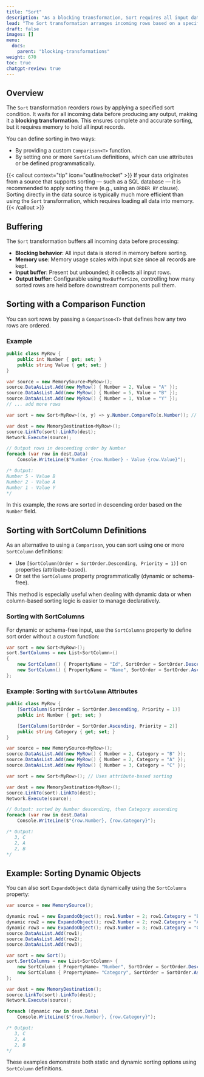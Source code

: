 ```yaml
---
title: "Sort"
description: "As a blocking transformation, Sort requires all input data to be loaded before any output is produced. You define the sorting logic using a comparison function or by specifying SortColumn definitions. "
lead: "The Sort transformation arranges incoming rows based on a specified sorting rule. It ensures a consistent and defined row order for downstream processing."
draft: false
images: []
menu:
  docs:
    parent: "blocking-transformations"
weight: 670
toc: true
chatgpt-review: true
---
```


## Overview

The `Sort` transformation reorders rows by applying a specified sort condition. It waits for all incoming data before producing any output, making it a **blocking transformation**. This ensures complete and accurate sorting, but it requires memory to hold all input records.

You can define sorting in two ways:

- By providing a custom `Comparison<T>` function.
- By setting one or more `SortColumn` definitions, which can use attributes or be defined programmatically.

{{< callout context="tip" icon="outline/rocket" >}}
If your data originates from a source that supports sorting — such as a SQL database — it is recommended to apply sorting there (e.g., using an <code>ORDER BY</code> clause). Sorting directly in the data source is typically much more efficient than using the <code>Sort</code> transformation, which requires loading all data into memory.
{{< /callout >}}

## Buffering

The `Sort` transformation buffers all incoming data before processing:

- **Blocking behavior**: All input data is stored in memory before sorting.
- **Memory use**: Memory usage scales with input size since all records are kept.
- **Input buffer**: Present but unbounded; it collects all input rows.
- **Output buffer**: Configurable using `MaxBufferSize`, controlling how many sorted rows are held before downstream components pull them.

## Sorting with a Comparison Function

You can sort rows by passing a `Comparison<T>` that defines how any two rows are ordered.

### Example

```csharp
public class MyRow {
    public int Number { get; set; }
    public string Value { get; set; }
}

var source = new MemorySource<MyRow>();
source.DataAsList.Add(new MyRow() { Number = 2, Value = "A" });
source.DataAsList.Add(new MyRow() { Number = 5, Value = "B" });
source.DataAsList.Add(new MyRow() { Number = 1, Value = "Y" });
// ... add more rows

var sort = new Sort<MyRow>((x, y) => y.Number.CompareTo(x.Number)); // Descending by Number

var dest = new MemoryDestination<MyRow>();
source.LinkTo(sort).LinkTo(dest);
Network.Execute(source);

// Output rows in descending order by Number
foreach (var row in dest.Data)
    Console.WriteLine($"Number {row.Number} - Value {row.Value}");

/* Output:
Number 5 - Value B
Number 2 - Value A
Number 1 - Value Y
*/
```

In this example, the rows are sorted in descending order based on the `Number` field.

## Sorting with SortColumn Definitions

As an alternative to using a `Comparison`, you can sort using one or more `SortColumn` definitions:

- Use `[SortColumn(Order = SortOrder.Descending, Priority = 1)]` on properties (attribute-based).
- Or set the `SortColumns` property programmatically (dynamic or schema-free).

This method is especially useful when dealing with dynamic data or when column-based sorting logic is easier to manage declaratively.

### Sorting with SortColumns

For dynamic or schema-free input, use the `SortColumns` property to define sort order without a custom function:

```csharp
var sort = new Sort<MyRow>();
sort.SortColumns = new List<SortColumn>()
{
    new SortColumn() { PropertyName = "Id", SortOrder = SortOrder.Descending, Priority = 1 },
    new SortColumn() { PropertyName = "Name", SortOrder = SortOrder.Ascending, Priority = 2 }
};
```

### Example: Sorting with `SortColumn` Attributes

```csharp
public class MyRow {
    [SortColumn(SortOrder = SortOrder.Descending, Priority = 1)]
    public int Number { get; set; }

    [SortColumn(SortOrder = SortOrder.Ascending, Priority = 2)]
    public string Category { get; set; }
}

var source = new MemorySource<MyRow>();
source.DataAsList.Add(new MyRow() { Number = 2, Category = "B" });
source.DataAsList.Add(new MyRow() { Number = 2, Category = "A" });
source.DataAsList.Add(new MyRow() { Number = 3, Category = "C" });

var sort = new Sort<MyRow>(); // Uses attribute-based sorting

var dest = new MemoryDestination<MyRow>();
source.LinkTo(sort).LinkTo(dest);
Network.Execute(source);

// Output: sorted by Number descending, then Category ascending
foreach (var row in dest.Data)
    Console.WriteLine($"{row.Number}, {row.Category}");

/* Output:
   3, C
   2, A
   2, B
*/
```

## Example: Sorting Dynamic Objects

You can also sort `ExpandoObject` data dynamically using the `SortColumns` property:

```csharp
var source = new MemorySource();

dynamic row1 = new ExpandoObject(); row1.Number = 2; row1.Category = "B";
dynamic row2 = new ExpandoObject(); row2.Number = 2; row2.Category = "A";
dynamic row3 = new ExpandoObject(); row3.Number = 3; row3.Category = "C";
source.DataAsList.Add(row1);
source.DataAsList.Add(row2);
source.DataAsList.Add(row3);

var sort = new Sort();
sort.SortColumns = new List<SortColumn> {
    new SortColumn { PropertyName= "Number", SortOrder = SortOrder.Descending, Priority = 1 },
    new SortColumn { PropertyName= "Category", SortOrder = SortOrder.Ascending, Priority = 2 }
};

var dest = new MemoryDestination();
source.LinkTo(sort).LinkTo(dest);
Network.Execute(source);

foreach (dynamic row in dest.Data)
    Console.WriteLine($"{row.Number}, {row.Category}");

/* Output:
   3, C
   2, A
   2, B
*/
```

These examples demonstrate both static and dynamic sorting options using `SortColumn` definitions.
